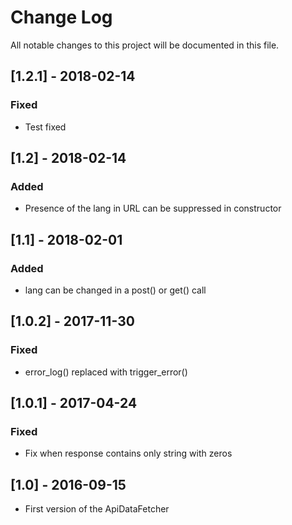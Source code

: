 Change Log
==========

All notable changes to this project will be documented in this file.

[1.2.1] - 2018-02-14
--------------------

### Fixed
- Test fixed

[1.2] - 2018-02-14
------------------

### Added
- Presence of the lang in URL can be suppressed in constructor

[1.1] - 2018-02-01
------------------

### Added
- lang can be changed in a post() or get() call

[1.0.2] - 2017-11-30
--------------------

### Fixed
- error_log() replaced with trigger_error()

[1.0.1] - 2017-04-24
--------------------

### Fixed
- Fix when response contains only string with zeros

[1.0] - 2016-09-15
------------------

- First version of the ApiDataFetcher
